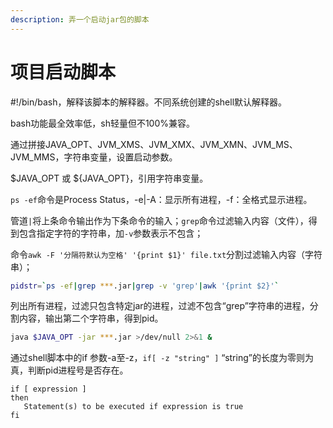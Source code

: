 ```yaml
---
description: 弄一个启动jar包的脚本
---
```


# 项目启动脚本

\#!/bin/bash，解释该脚本的解释器。不同系统创建的shell默认解释器。

bash功能最全效率低，sh轻量但不100%兼容。

通过拼接JAVA\_OPT、JVM\_XMS、JVM\_XMX、JVM\_XMN、JVM\_MS、JVM\_MMS，字符串变量，设置启动参数。

$JAVA\_OPT 或 ${JAVA\_OPT}，引用字符串变量。

 `ps -ef`命令是Process Status，-e\|-A：显示所有进程，-f：全格式显示进程。

管道`|`将上条命令输出作为下条命令的输入；`grep`命令过滤输入内容（文件），得到包含指定字符的字符串，加`-v`参数表示不包含；

命令`awk -F '分隔符默认为空格' '{print $1}' file.txt`分割过滤输入内容（字符串）；

```bash
pidstr=`ps -ef|grep ***.jar|grep -v 'grep'|awk '{print $2}'`
```

列出所有进程，过滤只包含特定jar的进程，过滤不包含“grep”字符串的进程，分割内容，输出第二个字符串，得到pid。

```bash
java $JAVA_OPT -jar ***.jar >/dev/null 2>&1 &
```

通过shell脚本中的if 参数-a至-z，`if[ -z "string" ]` “string”的长度为零则为真，判断pid进程号是否存在。

```text
if [ expression ]
then
   Statement(s) to be executed if expression is true
fi
```





